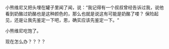 小熊维尼又把头埋在罐子里闻了闻，说：“我记得有一个叔叔曾经告诉过我，说他看到奶酪过奶酪也是这种颜色的，那么也就是说这有可能是奶酪了喽？ 保险起见，还是让我先鉴定一下吧，恩，确实应该先鉴定一下。“

小熊维尼吃饱了。



现在怎么办？？？？